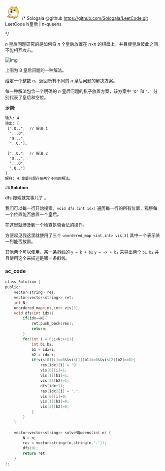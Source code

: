 ![](https://github.com/Sologala/SomeThings/blob/master/face.jpg?raw=true)
/*
    Sologala   @github    https://github.com/Sologala/LeetCode.git
    LeetCode   N皇后
   |     n-queens

*/

*n* 皇后问题研究的是如何将 *n* 个皇后放置在 *n*×*n* 的棋盘上，并且使皇后彼此之间不能相互攻击。

![img](https://assets.leetcode-cn.com/aliyun-lc-upload/uploads/2018/10/12/8-queens.png)

上图为 8 皇后问题的一种解法。

给定一个整数 *n*，返回所有不同的 *n* 皇后问题的解决方案。

每一种解法包含一个明确的 *n* 皇后问题的棋子放置方案，该方案中 `'Q'` 和 `'.'` 分别代表了皇后和空位。

**示例:**

```
输入: 4
输出: [
 [".Q..",  // 解法 1
  "...Q",
  "Q...",
  "..Q."],

 ["..Q.",  // 解法 2
  "Q...",
  "...Q",
  ".Q.."]
]
解释: 4 皇后问题存在两个不同的解法。
```

##**Solution** 

dfs 搜索就完事儿了 。

我们可以每一行开始搜索，`void dfs（int idx)` 遍历每一行的所有位置，观察每一个位置能否放置一个皇后。

在这里就涉及到一个检查是否合法的操作。

方便起见我这里就使用了三个 `unordered_map <int,int> vis[3]` 其中一个表示某一列能否放置。

其他两个可以使用，某一条斜线的  `y = k + b1`   `y = -x + b2` 来导出两个 `b1 b2` 并且使用这个来描述是哪一条斜线。

### **ac_code**
```c
class Solution {
public:
    vector<string> res;
    vector<vector<string>> ret;
    int N;
    unordered_map<int,int> vis[3];
    void dfs(int idx){
        if(idx==N){
            ret.push_back(res);
            return;
        }
        for(int i = 0;i<N;++i){
            int b1,b2;
            b1 = idx+i;
            b2 = idx-i;
            if(vis[0][i]==0&&vis[1][b1]==0&&vis[2][b2]==0){
                res[idx][i] = 'Q';
                vis[0][i]=1;
                vis[1][b1]=1;
                vis[2][b2]=1;
                dfs(idx+1);
                res[idx][i] = '.';
                vis[0][i]=0;
                vis[1][b1]=0;
                vis[2][b2]=0;
            }
        }
    }
    
    vector<vector<string>> solveNQueens(int n) {
        N = n;
        res = vector<string>(n,string(n,'.'));
        dfs(0);
        return ret;
    }
};
```